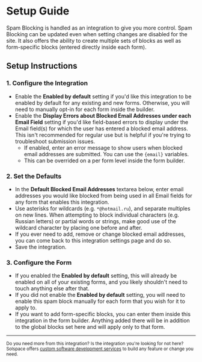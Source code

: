 # Setup Guide

Spam Blocking is handled as an integration to give you more control. Spam Blocking can be updated even when setting changes are disabled for the site. It also offers the ability to create multiple sets of blocks as well as form-specific blocks (entered directly inside each form).

## Setup Instructions

### 1. Configure the Integration

- Enable the **Enabled by default** setting if you'd like this integration to be enabled by default for any existing and new forms. Otherwise, you will need to manually opt-in for each form inside the builder.
- Enable the **Display Errors about Blocked Email Addresses under each Email Field** setting if you'd like field-based errors to display under the Email field(s) for which the user has entered a blocked email address. This isn't recommended for regular use but is helpful if you're trying to troubleshoot submission issues.
    - If enabled, enter an error message to show users when blocked email addresses are submitted. You can use the `{email}` variables.
    - This can be overrided on a per form level inside the form builder.

### 2. Set the Defaults

- In the **Default Blocked Email Addresses** textarea below, enter email addresses you would like blocked from being used in all Email fields for any form that enables this integration.
- Use asterisks for wildcards (e.g. `*@hotmail.ru`), and separate multiples on new lines. When attempting to block individual characters (e.g. Russian letters) or partial words or strings, make good use of the wildcard character by placing one before and after.
- If you ever need to add, remove or change blocked email addresses, you can come back to this integration settings page and do so.
- Save the integration.

### 3. Configure the Form

- If you enabled the **Enabled by default** setting, this will already be enabled on all of your existing forms, and you likely shouldn't need to touch anything else after that.
- If you did not enable the **Enabled by default** setting, you will need to enable this spam block manually for each form that you wish for it to apply to.
- If you want to add form-specific blocks, you can enter them inside this integration in the form builder. Anything added there will be in addition to the global blocks set here and will apply only to that form.

---

<small>Do you need more from this integration? Is the integration you're looking for not here? Solspace offers [custom software development services](https://docs.solspace.com/support/premium/) to build any feature or change you need.</small>